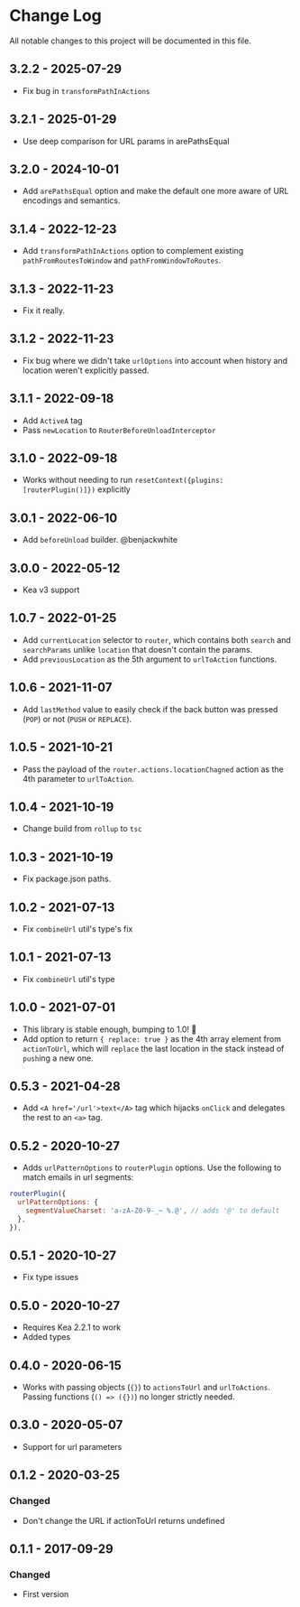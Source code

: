 # Change Log

All notable changes to this project will be documented in this file.

## 3.2.2 - 2025-07-29
- Fix bug in `transformPathInActions` 

## 3.2.1 - 2025-01-29
- Use deep comparison for URL params in arePathsEqual

## 3.2.0 - 2024-10-01
- Add `arePathsEqual` option and make the default one more aware of URL encodings and semantics.

## 3.1.4 - 2022-12-23
- Add `transformPathInActions` option to complement existing `pathFromRoutesToWindow` and `pathFromWindowToRoutes`.

## 3.1.3 - 2022-11-23
- Fix it really.

## 3.1.2 - 2022-11-23
- Fix bug where we didn't take `urlOptions` into account when history and location weren't explicitly passed.

## 3.1.1 - 2022-09-18
- Add `ActiveA` tag
- Pass `newLocation` to `RouterBeforeUnloadInterceptor`

## 3.1.0 - 2022-09-18
- Works without needing to run `resetContext({plugins:[routerPlugin()]})` explicitly

## 3.0.1 - 2022-06-10
- Add `beforeUnload` builder. @benjackwhite

## 3.0.0 - 2022-05-12
- Kea v3 support

## 1.0.7 - 2022-01-25

- Add `currentLocation` selector to `router`, which contains both `search` and `searchParams` unlike `location` that doesn't contain the params.
- Add `previousLocation` as the 5th argument to `urlToAction` functions. 

## 1.0.6 - 2021-11-07

- Add `lastMethod` value to easily check if the back button was pressed (`POP`) or not (`PUSH` or `REPLACE`).

## 1.0.5 - 2021-10-21

- Pass the payload of the `router.actions.locationChagned` action as the 4th parameter to `urlToAction`.

## 1.0.4 - 2021-10-19

- Change build from `rollup` to `tsc`

## 1.0.3 - 2021-10-19

- Fix package.json paths.

## 1.0.2 - 2021-07-13

- Fix `combineUrl` util's type's fix

## 1.0.1 - 2021-07-13

- Fix `combineUrl` util's type

## 1.0.0 - 2021-07-01

- This library is stable enough, bumping to 1.0! :tada:
- Add option to return `{ replace: true }` as the 4th array element from `actionToUrl`, which will `replace`
  the last location in the stack instead of `push`ing a new one.

## 0.5.3 - 2021-04-28

- Add `<A href='/url'>text</A>` tag which hijacks `onClick` and delegates the rest to an `<a>` tag.

## 0.5.2 - 2020-10-27

- Adds `urlPatternOptions` to `routerPlugin` options. Use the following to match emails in url segments:

```js
routerPlugin({
  urlPatternOptions: {
    segmentValueCharset: 'a-zA-Z0-9-_~ %.@', // adds '@' to default
  },
}),
```

## 0.5.1 - 2020-10-27

- Fix type issues

## 0.5.0 - 2020-10-27

- Requires Kea 2.2.1 to work
- Added types

## 0.4.0 - 2020-06-15

- Works with passing objects (`{}`) to `actionsToUrl` and `urlToActions`. Passing
  functions (`() => ({})`) no longer strictly needed.

## 0.3.0 - 2020-05-07

- Support for url parameters

## 0.1.2 - 2020-03-25

### Changed

- Don't change the URL if actionToUrl returns undefined

## 0.1.1 - 2017-09-29

### Changed

- First version
